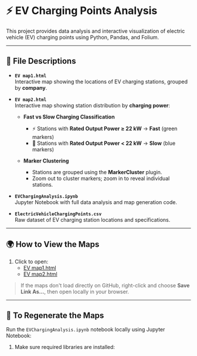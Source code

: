 # ⚡ EV Charging Points Analysis

This project provides data analysis and interactive visualization of electric vehicle (EV) charging points using Python, Pandas, and Folium.

---

## 📁 File Descriptions

- **`EV map1.html`**  
  Interactive map showing the locations of EV charging stations, grouped by **company**.

- **`EV map2.html`**  
  Interactive map showing station distribution by **charging power**:

  - **Fast vs Slow Charging Classification**
    - ⚡ Stations with **Rated Output Power ≥ 22 kW** → **Fast** (green markers)
    - 🔌 Stations with **Rated Output Power < 22 kW** → **Slow** (blue markers)

  - **Marker Clustering**
    - Stations are grouped using the **MarkerCluster** plugin.
    - Zoom out to cluster markers; zoom in to reveal individual stations.

- **`EVChargingAnalysis.ipynb`**  
  Jupyter Notebook with full data analysis and map generation code.

- **`ElectricVehicleChargingPoints.csv`**  
  Raw dataset of EV charging station locations and specifications.

---

## 🌍 How to View the Maps

1. Click to open:
   - [EV map1.html](EV%20map1.html)
   - [EV map2.html](EV%20map2.html)

> If the maps don't load directly on GitHub, right-click and choose **Save Link As...**, then open locally in your browser.

---

## 🔄 To Regenerate the Maps

Run the `EVChargingAnalysis.ipynb` notebook locally using Jupyter Notebook:

1. Make sure required libraries are installed:
